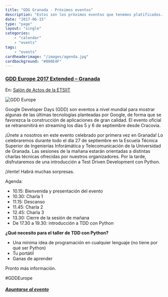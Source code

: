 ```yaml
---
title: "GDG Granada - Próximos eventos"
description: "Estos son los próximos eventos que tenemos platificados. ¿Por qué no te vienes?"
date: "2017-06-15"
type: "page"
layout: "single"
categories:
    - "calendar"
    - "events"
tags:
    - "events"
cardheaderimage: "/images/agenda.jpg"
cardbackground: "#880E4F"
---
```


### [ GDD Europe 2017 Extended – Granada](https://www.meetup.com/GDG_Granada/events/242071326/)

En: [Salón de Actos de la ETSIIT](https://www.google.es/maps/@37.19678497314453,-3.6248960494995117,18z)

![GDD Europe](https://lh3.googleusercontent.com/EBvoFHjE5VOQxi_0YUKPhanB9erlhqaPqpHncKl0OeF-ykYQxmaGVfh7rUxWATxJKzfRbS7l9b6T0FxX9EQVdK2ky-nWdZLv=s688)

Google Developer Days (GDD) son eventos a nivel mundial para mostrar algunas de las últimas tecnologías planteadas por Google, de forma que se favorezca la construcción de aplicaciones de gran calidad. El evento oficial se retransmitirá en streaming los días 5 y 6 de septiembre desde Cracovia.

¡Únete a nosotros en este evento celebrado por primera vez en Granada! Lo celebraremos durante todo el día 27 de septiembre en la Escuela Técnica Superior de Ingenierías Inforámática y Telecomunicación de la Universidad de Granada. Las sesiones de la mañana estarán orientadas a distintas charlas técnicas ofrecidas por nuestros organizadores. Por la tarde, disfrutaremos de una introducción a Test Driven Development con Python.

¡Vente! Habrá muchas sorpresas.

Agenda:

* 10.15: Bienvenida y presentación del evento
* 10.30: Charla 1
* 11.15: Descanso
* 11.45: Charla 2
* 12.45: Charla 3
* 13.30: Cierre de la sesión de mañana
* De 17.30 a 19.30: introducción a TDD con Python

**¿Qué necesito para el taller de TDD con Python?**

* Una mínima idea de programación en cualquier lenguaje (no tiene por qué ser Python)
* Tu portátil
* Ganas de aprender

Pronto más información.


#GDDEurope

##### [ Apuntarse al evento ](https://www.meetup.com/GDG_Granada/events/242071326/)
